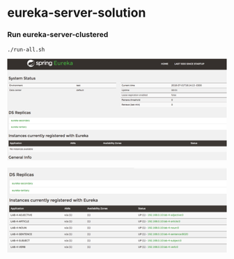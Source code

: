 # eureka-server-solution

### Run eureka-server-clustered
```
./run-all.sh
```
![](image.png)

![](image2.png)
 
